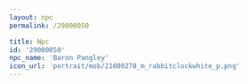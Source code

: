 ```yaml
---
layout: npc
permalink: /29000050

title: Npc
id: '29000050'
npc_name: 'Baron Pangley'
icon_url: 'portrait/mob/21000278_m_rabbitclockwhite_p.png'
---
```

